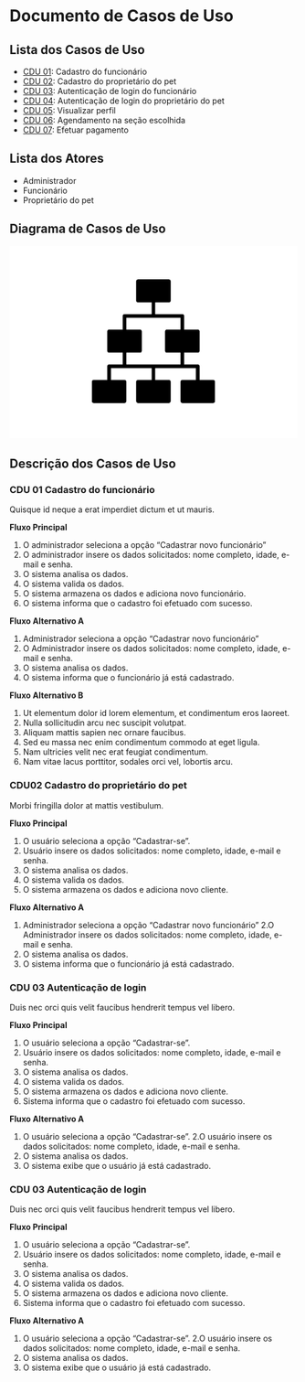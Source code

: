 # Documento de Casos de Uso

## Lista dos Casos de Uso

 - [CDU 01](#CDU-01): Cadastro do funcionário
 - [CDU 02](#CDU-02): Cadastro do proprietário do pet
 - [CDU 03](#CDU-03): Autenticação de login do funcionário
 - [CDU 04](#CDU-04): Autenticação de login do proprietário do pet
 - [CDU 05](#CDU-05): Visualizar perfil
 - [CDU 06](#CDU-06): Agendamento na seção escolhida
 - [CDU 07](#CDU-07): Efetuar pagamento
## Lista dos Atores

 - Administrador
 - Funcionário
 - Proprietário do pet

## Diagrama de Casos de Uso

![Diagrama de Casos de Uso](diagrama-exemplo.png)

## Descrição dos Casos de Uso

### CDU 01 Cadastro do funcionário

Quisque id neque a erat imperdiet dictum et ut mauris.

**Fluxo Principal**

1. O administrador seleciona a opção “Cadastrar novo funcionário” 
2. O administrador insere os dados solicitados: nome completo, idade, e-mail e senha.
3. O sistema analisa os dados. 
4. O sistema valida os dados. 
5. O sistema armazena os dados e adiciona novo funcionário. 
6. O sistema informa que o cadastro foi efetuado com sucesso. 


**Fluxo Alternativo A**

  1. Administrador seleciona a opção “Cadastrar novo funcionário” 
  2. O Administrador insere os dados solicitados: nome completo, idade, e-mail e senha.
  3. O sistema analisa os dados. 
  4. O sistema informa que o funcionário já está cadastrado. 


**Fluxo Alternativo B**

1. Ut elementum dolor id lorem elementum, et condimentum eros laoreet.
2. Nulla sollicitudin arcu nec suscipit volutpat.
3. Aliquam mattis sapien nec ornare faucibus.
4. Sed eu massa nec enim condimentum commodo at eget ligula.
5. Nam ultricies velit nec erat feugiat condimentum.
6. Nam vitae lacus porttitor, sodales orci vel, lobortis arcu.


### CDU02 Cadastro do proprietário do pet

Morbi fringilla dolor at mattis vestibulum.

**Fluxo Principal**

1. O usuário seleciona a opção “Cadastrar-se”. 
2. Usuário insere os dados solicitados: nome completo, idade, e-mail e senha. 
3. O sistema analisa os dados. 
4. O sistema valida os dados. 
5. O sistema armazena os dados e adiciona novo cliente. 


**Fluxo Alternativo A**

  1. Administrador seleciona a opção “Cadastrar novo funcionário” 
  2.O Administrador insere os dados solicitados: nome completo, idade, e-mail e senha.
  3. O sistema analisa os dados. 
  4. O sistema informa que o funcionário já está cadastrado. 



### CDU 03 Autenticação de login

Duis nec orci quis velit faucibus hendrerit tempus vel libero.

**Fluxo Principal**

1. O usuário seleciona a opção “Cadastrar-se”. 
2. Usuário insere os dados solicitados: nome completo, idade, e-mail e senha. 
3. O sistema analisa os dados. 
4. O sistema valida os dados. 
5. O sistema armazena os dados e adiciona novo cliente. 
6. Sistema informa que o cadastro foi efetuado com sucesso. 

**Fluxo Alternativo A**

   1.  O usuário seleciona a opção “Cadastrar-se”.
   2.O usuário insere os dados solicitados: nome completo, idade, e-mail e senha.
   3. O sistema analisa os dados. 
   4. O sistema exibe que o usuário já está cadastrado.
   ### CDU 03 Autenticação de login

Duis nec orci quis velit faucibus hendrerit tempus vel libero.

**Fluxo Principal**

1. O usuário seleciona a opção “Cadastrar-se”. 
2. Usuário insere os dados solicitados: nome completo, idade, e-mail e senha. 
3. O sistema analisa os dados. 
4. O sistema valida os dados. 
5. O sistema armazena os dados e adiciona novo cliente. 
6. Sistema informa que o cadastro foi efetuado com sucesso. 

**Fluxo Alternativo A**

   1.  O usuário seleciona a opção “Cadastrar-se”.
   2.O usuário insere os dados solicitados: nome completo, idade, e-mail e senha.
   3. O sistema analisa os dados. 
   4. O sistema exibe que o usuário já está cadastrado.

